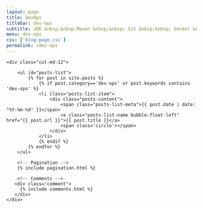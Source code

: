 ```yaml
---
layout: page
title: DevOps
titlebar: dev-ops
subtitle: JDK &nbsp;&nbsp;Maven &nbsp;&nbsp; Git &nbsp;&nbsp; Docker &nbsp;&nbsp; K8s &nbsp;&nbsp; Jenkins &nbsp;&nbsp; Yapi &nbsp;&nbsp; JIRA &nbsp;&nbsp; Sonar  ...
menu: dev-ops
css: ['blog-page.css']
permalink: /dev-ops
---
```


<div class="row">

    <div class="col-md-12">

        <ul id="posts-list">
            {% for post in site.posts %}
                {% if post.category=='dev-ops' or post.keywords contains 'dev-ops' %}
                <li class="posts-list-item">
                    <div class="posts-content">
                        <span class="posts-list-meta">{{ post.date | date: "%Y-%m-%d" }}</span>
                        <a class="posts-list-name bubble-float-left" href="{{ post.url }}">{{ post.title }}</a>
                        <span class='circle'></span>
                    </div>
                </li>
                {% endif %}
            {% endfor %}
        </ul> 

        <!-- Pagination -->
        {% include pagination.html %}

        <!-- Comments -->
       <div class="comment">
         {% include comments.html %}
       </div>
    </div>

</div>
<script>
    $(document).ready(function(){

        // Enable bootstrap tooltip
        $("body").tooltip({ selector: '[data-toggle=tooltip]' });

    });
</script>
